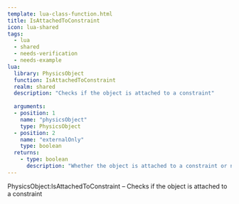 ```yaml
---
template: lua-class-function.html
title: IsAttachedToConstraint
icon: lua-shared
tags:
  - lua
  - shared
  - needs-verification
  - needs-example
lua:
  library: PhysicsObject
  function: IsAttachedToConstraint
  realm: shared
  description: "Checks if the object is attached to a constraint"
  
  arguments:
  - position: 1
    name: "physicsObject"
    type: PhysicsObject
  - position: 2
    name: "externalOnly"
    type: boolean
  returns:
    - type: boolean
      description: "Whether the object is attached to a constraint or not."
---
```


<div class="lua__search__keywords">
PhysicsObject:IsAttachedToConstraint &#x2013; Checks if the object is attached to a constraint
</div>
